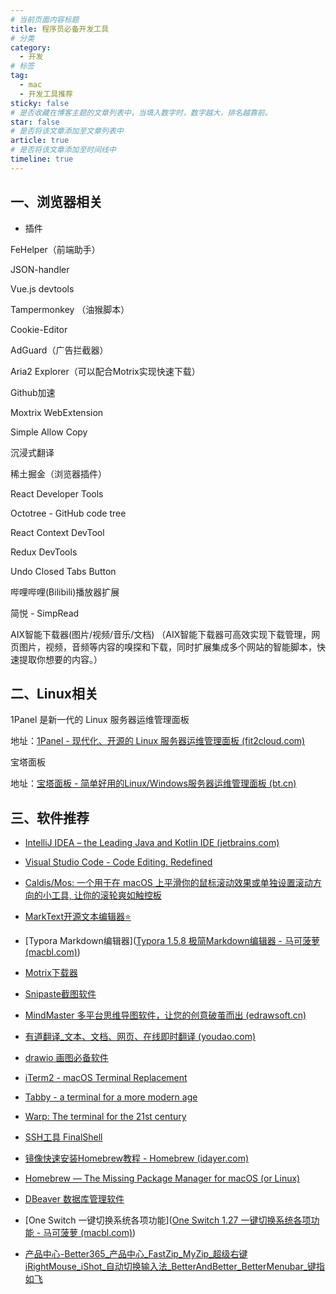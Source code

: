```yaml
---
# 当前页面内容标题
title: 程序员必备开发工具
# 分类
category:
  - 开发
# 标签
tag: 
  - mac
  - 开发工具推荐
sticky: false
# 是否收藏在博客主题的文章列表中，当填入数字时，数字越大，排名越靠前。
star: false
# 是否将该文章添加至文章列表中
article: true
# 是否将该文章添加至时间线中
timeline: true
---
```


## 一、浏览器相关

- 插件

FeHelper（前端助手）

JSON-handler

Vue.js devtools

Tampermonkey （油猴脚本）

Cookie-Editor 

AdGuard（广告拦截器）

Aria2 Explorer（可以配合Motrix实现快速下载）

Github加速

Moxtrix WebExtension

Simple Allow Copy

沉浸式翻译

稀土掘金（浏览器插件）

React Developer Tools

Octotree - GitHub code tree

React Context DevTool

Redux DevTools

Undo Closed Tabs Button

哔哩哔哩(Bilibili)播放器扩展

简悦 - SimpRead

AIX智能下载器(图片/视频/音乐/文档) （AIX智能下载器可高效实现下载管理，网页图片，视频，音频等内容的嗅探和下载，同时扩展集成多个网站的智能脚本，快速提取你想要的内容。）

## 二、Linux相关

1Panel 是新一代的 Linux 服务器运维管理面板

地址：[1Panel - 现代化、开源的 Linux 服务器运维管理面板 (fit2cloud.com)](https://www.fit2cloud.com/1panel/index.html)

宝塔面板

地址：[宝塔面板 - 简单好用的Linux/Windows服务器运维管理面板 (bt.cn)](https://www.bt.cn/new/index.html)

## 三、软件推荐

- [IntelliJ IDEA – the Leading Java and Kotlin IDE (jetbrains.com)](https://www.jetbrains.com/idea/)

- [Visual Studio Code - Code Editing. Redefined](https://code.visualstudio.com/)

- [Caldis/Mos: 一个用于在 macOS 上平滑你的鼠标滚动效果或单独设置滚动方向的小工具, 让你的滚轮爽如触控板 ](https://github.com/Caldis/Mos)

- [MarkText开源文本编辑器⭐️](https://github.com/marktext/marktext)

- [Typora Markdown编辑器]([Typora 1.5.8 极简Markdown编辑器 - 马可菠萝 (macbl.com)](https://www.macbl.com/app/utilities/typora))

- [Motrix下载器](https://motrix.app/)

- [Snipaste截图软件](https://zh.snipaste.com/)

- [MindMaster 多平台思维导图软件，让您的创意破茧而出 (edrawsoft.cn)](https://www.edrawsoft.cn/mindmaster/ad.html?channel=baidu)

- [有道翻译_文本、文档、网页、在线即时翻译 (youdao.com)](https://fanyi.youdao.com/index.html#/)

- [drawio 画图必备软件](https://github.com/jgraph/drawio/releases)

- [iTerm2 - macOS Terminal Replacement](https://iterm2.com/)

- [Tabby - a terminal for a more modern age](https://tabby.sh/)

- [Warp: The terminal for the 21st century](https://www.warp.dev/)

- [SSH工具 FinalShell ](http://www.hostbuf.com/)

- [镜像快速安装Homebrew教程 - Homebrew (idayer.com)](https://brew.idayer.com/)

- [Homebrew — The Missing Package Manager for macOS (or Linux)](https://brew.sh/)

- [DBeaver 数据库管理软件](https://github.com/dbeaver/dbeaver/)

- [One Switch 一键切换系统各项功能]([One Switch 1.27 一键切换系统各项功能 - 马可菠萝 (macbl.com)](https://www.macbl.com/app/system/one-switch))

- [产品中心-Better365_产品中心_FastZip_MyZip_超级右键iRightMouse_iShot_自动切换输入法_BetterAndBetter_BetterMenubar_键指如飞](https://www.better365.cn/apps.html)


